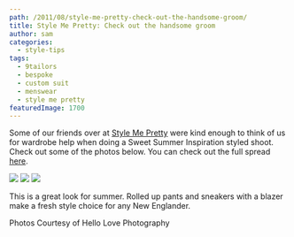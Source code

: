 ```yaml
---
path: /2011/08/style-me-pretty-check-out-the-handsome-groom/
title: Style Me Pretty: Check out the handsome groom
author: sam
categories: 
  - style-tips
tags: 
  - 9tailors
  - bespoke
  - custom suit
  - menswear
  - style me pretty
featuredImage: 1700
---
```

Some of our friends over at [Style Me Pretty](http://www.stylemepretty.com/massachusetts-weddings/) were kind enough to think of us for wardrobe help when doing a Sweet Summer Inspiration styled shoot. Check out some of the photos below. You can check out the full spread [here](http://www.stylemepretty.com/2011/08/22/sweet-summer-photo-shoot-by-hello-love-photography/).

[![](http://1.bp.blogspot.com/-0-Zm-Sqnd-4/TlKh75SRqHI/AAAAAAAAAuA/v4vtZZpGAxg/s400/smpicecream.jpg)](http://1.bp.blogspot.com/-0-Zm-Sqnd-4/TlKh75SRqHI/AAAAAAAAAuA/v4vtZZpGAxg/s1600/smpicecream.jpg) [![](http://2.bp.blogspot.com/-Vrovcs8et0E/TlKhun9HrpI/AAAAAAAAAt4/0lIW4OB6UYI/s400/smpcouple.jpg)](http://2.bp.blogspot.com/-Vrovcs8et0E/TlKhun9HrpI/AAAAAAAAAt4/0lIW4OB6UYI/s1600/smpcouple.jpg) [![](http://1.bp.blogspot.com/--ZXzvvjMw2E/TlKhlG5cYiI/AAAAAAAAAtw/TmK9vcOfr_w/s400/smpblazer.jpg)](http://1.bp.blogspot.com/--ZXzvvjMw2E/TlKhlG5cYiI/AAAAAAAAAtw/TmK9vcOfr_w/s1600/smpblazer.jpg)

This is a great look for summer. Rolled up pants and sneakers with a blazer make a fresh style choice for any New Englander.

Photos Courtesy of Hello Love Photography